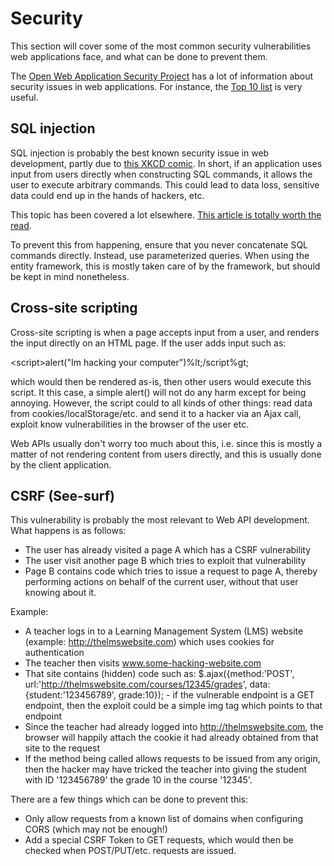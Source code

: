 # Security

This section will cover some of the most common security vulnerabilities web applications face, and what can be done to prevent them.

The [Open Web Application Security Project](https://www.owasp.org/index.php/Main_Page) has a lot of information about security issues in web applications. For instance, the [Top 10 list](https://www.owasp.org/index.php/Category:OWASP_Top_Ten_Project#tab=OWASP_Top_10_for_2013) is very useful.

## SQL injection

SQL injection is probably the best known security issue in web development, partly due to [this XKCD comic](https://xkcd.com/327/). In short, if an application uses input from users directly when constructing SQL commands, it allows the user to execute arbitrary commands. This could lead to data loss, sensitive data could end up in the hands of hackers, etc.

This topic has been covered a lot elsewhere. [This article is totally worth the read](https://www.troyhunt.com/everything-you-wanted-to-know-about-sql/).

To prevent this from happening, ensure that you never concatenate SQL commands directly. Instead, use parameterized queries. When using the entity framework, this is mostly taken care of by the framework, but should be kept in mind nonetheless.

## Cross-site scripting

Cross-site scripting is when a page accepts input from a user, and renders the input directly on an HTML page. If the user adds input such as:

&lt;script&gt;alert("Im hacking your computer")%lt;/script%gt;

which would then be rendered as-is, then other users would execute this script. It this case, a simple alert() will not do any harm except for being annoying. However, the script could to all kinds of other things: read data from cookies/localStorage/etc. and send it to a hacker via an Ajax call, exploit know vulnerabilities in the browser of the user etc.

Web APIs usually don't worry too much about this, i.e. since this is mostly a matter of not rendering content from users directly, and this is usually done by the client application.

## CSRF (See-surf)

This vulnerability is probably the most relevant to Web API development. What happens is as follows:

* The user has already visited a page A which has a CSRF vulnerability
* The user visit another page B which tries to exploit that vulnerability
* Page B contains code which tries to issue a request to page A, thereby performing actions on behalf of the current user, without that user knowing about it.

Example:

* A teacher logs in to a Learning Management System (LMS) website (example: http://thelmswebsite.com) which uses cookies for authentication
* The teacher then visits www.some-hacking-website.com
* That site contains (hidden) code such as: $.ajax({method:'POST', url:'http://thelmswebsite.com/courses/12345/grades', data:{student:'123456789', grade:10}); - if the vulnerable endpoint is a GET endpoint, then the exploit could be a simple img tag which points to that endpoint
* Since the teacher had already logged into http://thelmswebsite.com, the browser will happily attach the cookie it had already obtained from that site to the request
* If the method being called allows requests to be issued from any origin, then the hacker may have tricked the teacher into giving the student with ID '123456789' the grade 10 in the course '12345'.

There are a few things which can be done to prevent this:

* Only allow requests from a known list of domains when configuring CORS (which may not be enough!)
* Add a special CSRF Token to GET requests, which would then be checked when POST/PUT/etc. requests are issued.

